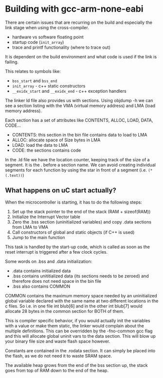 # Building with gcc-arm-none-eabi

There are certain issues that are recurring on the build and especially
the link stage when using the cross-compiler.

  - hardware vs software floating point
  - startup code (`init_array`)
  - trace and printf functionality (where to trace out)

It is dependent on the build environment and what code is used
if the link is failing.
 
This relates to symbols like:
  - `bss_start` and `bss_end`
  - `init_array` - c++ static constructors
  - `__exidx_start` and `__exidx_end` - c++ exception handlers


The linker ld file also provides us with sections. Using objdump -h we can
see a section listing with the VMA (virtual memory address) and LMA (load 
memory address).

Each section has a set of attributes like CONTENTS, ALLOC, LOAD, DATA, CODE...
  - CONTENTS: this section in the bin file contains data to load to LMA
  - ALLOC: allocate space of Size bytes in LMA
  - LOAD: load the data to LMA
  - CODE: the sections contains code

In the .ld file we have the location counter, keeping track of the size
of a segment. It is the . before a section name.
We can avoid creating individual segments for each function by using the 
star in front of a segment (i.e. `(*(.text))`)

## What happens on uC start actually?

When the microcontroller is starting, it has to do the following steps:

  1. Set up the stack pointer to the end of the stack (RAM + sizeof(RAM))
  2. Initialize the Interrupt Vector table
  3. Zero the .bss section (uninitialized variables) and copy .data sections from LMA to VMA
  4. Call constructors of global and static objects (if C++ is used)
  5. Jump to the main function

This task is handled by the start-up code, which is called as soon
as the reset interrupt is triggered after a few clock cycles.

Some words on .bss and .data initialization:
  - .data contains initialized data
  - .bss contains unititialized data (its sections needs to be zeroed) and therefore 
    does not need space in the bin file
  - .bss also contains COMMON

COMMON contains the maximum memory space needed by an uninitialized global variable declared
with the same name at two different locations in the c files. So i.e. in one file int blub[6] 
and in the other int blub[7] would allocate 28 bytes in the common section for BOTH of them.

This is compiler specific behavior, if you would actually init the variables with a value or make 
them static, the linker would complain about the multiple definitions.
This can be overridden by the -fno-common gcc flag and this will allocate global uninit vars 
to the data section. This will blow up your binary file size and waste flash space however.

Constants are contained in the .rodata section. It can simply be placed into the flash, as
we do not need it to waste SRAM space.

The available heap grows from the end of the bss section up, the stack goes from top of RAM
down to the end of the heap.



